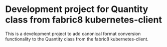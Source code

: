 # Development project for Quantity class from fabric8 kubernetes-client

This is a development project to add canonical format conversion functionality to the Quantity class from the fabric8 kubernetes-client. 